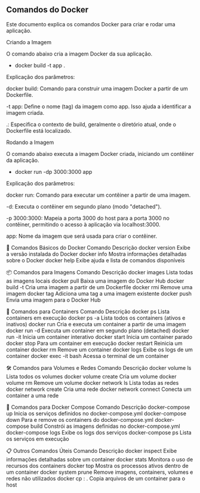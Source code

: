 ## Comandos do Docker

Este documento explica os comandos Docker para criar e rodar uma aplicação.

Criando a Imagem

O comando abaixo cria a imagem Docker da sua aplicação.

 - docker build -t app .

Explicação dos parâmetros:

docker build: Comando para construir uma imagem Docker a partir de um Dockerfile.

-t app: Define o nome (tag) da imagem como app. Isso ajuda a identificar a imagem criada.

.: Especifica o contexto de build, geralmente o diretório atual, onde o Dockerfile está localizado.

Rodando a Imagem

O comando abaixo executa a imagem Docker criada, iniciando um contêiner da aplicação.

 - docker run -dp 3000:3000 app

Explicação dos parâmetros:

docker run: Comando para executar um contêiner a partir de uma imagem.

-d: Executa o contêiner em segundo plano (modo "detached").

-p 3000:3000: Mapeia a porta 3000 do host para a porta 3000 no contêiner, permitindo o acesso à aplicação via localhost:3000.

app: Nome da imagem que será usada para criar o contêiner.

🚀 Comandos Básicos do Docker
  Comando	Descrição
  docker version	   Exibe a versão instalada do Docker
  docker info	Mostra informações detalhadas sobre o Docker
  docker help	Exibe  ajuda e lista de comandos disponíveis

📦 Comandos para Imagens
  Comando	Descrição
  docker images	            Lista todas as imagens locais
  docker pull <imagem>	    Baixa uma imagem do Docker Hub
  docker build -t <nome>	  Cria uma imagem a partir de um Dockerfile
  docker rmi <imagem>	      Remove uma imagem
  docker tag <imagem> <tag>	Adiciona uma tag a uma imagem existente
  docker push <imagem>	    Envia uma imagem para o Docker Hub

🐳 Comandos para Containers
  Comando	Descrição
  docker ps	                  Lista containers em execução
  docker ps -a	              Lista todos os containers (ativos e inativos)
  docker run <imagem>	        Cria e executa um container a partir de uma imagem
  docker run -d <imagem>	    Executa um container em segundo plano (detached)
  docker run -it <imagem>	    Inicia um container interativo
  docker start <container>	  Inicia um container parado
  docker stop <container>	    Para um container em execução
  docker restart <container>	Reinicia um container
  docker rm <container>	      Remove um container
  docker logs <container>	    Exibe os logs de um container
  docker exec -it <container> bash	Acessa o terminal de um container

🛠️ Comandos para Volumes e Redes
  Comando	Descrição
  docker volume ls	          Lista todos os volumes
  docker volume create <nome>	Cria um volume
  docker volume rm <volume>	  Remove um volume
  docker network ls          	Lista todas as redes
  docker network create <nome>	Cria uma rede
  docker network connect	    Conecta um container a uma rede

🧩 Comandos para Docker Compose
  Comando	Descrição
  docker-compose up	               Inicia os serviços definidos no docker-compose.yml
  docker-compose                   down	Para e remove os containers do docker-compose.yml
  docker-compose                   build	Constrói as imagens definidas no docker-compose.yml
  docker-compose                   logs	Exibe os logs dos serviços
  docker-compose ps	               Lista os serviços em execução

  📋 Outros Comandos Úteis
  Comando	Descrição
  docker inspect <container>	Exibe informações detalhadas sobre um container
  docker stats	              Monitora o uso de recursos dos containers
  docker top <container>	    Mostra os processos ativos dentro de um container
  docker system prune	        Remove imagens, containers, volumes e redes não utilizados
  docker cp <container>:<arquivo> .	Copia arquivos de um container para o host